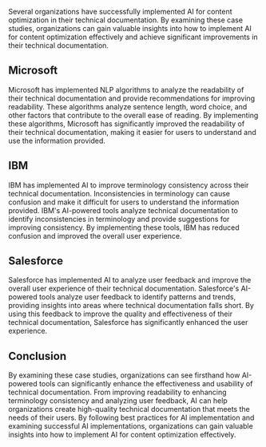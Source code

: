 
Several organizations have successfully implemented AI for content optimization in their technical documentation. By examining these case studies, organizations can gain valuable insights into how to implement AI for content optimization effectively and achieve significant improvements in their technical documentation.

Microsoft
---------

Microsoft has implemented NLP algorithms to analyze the readability of their technical documentation and provide recommendations for improving readability. These algorithms analyze sentence length, word choice, and other factors that contribute to the overall ease of reading. By implementing these algorithms, Microsoft has significantly improved the readability of their technical documentation, making it easier for users to understand and use the information provided.

IBM
---

IBM has implemented AI to improve terminology consistency across their technical documentation. Inconsistencies in terminology can cause confusion and make it difficult for users to understand the information provided. IBM's AI-powered tools analyze technical documentation to identify inconsistencies in terminology and provide suggestions for improving consistency. By implementing these tools, IBM has reduced confusion and improved the overall user experience.

Salesforce
----------

Salesforce has implemented AI to analyze user feedback and improve the overall user experience of their technical documentation. Salesforce's AI-powered tools analyze user feedback to identify patterns and trends, providing insights into areas where technical documentation falls short. By using this feedback to improve the quality and effectiveness of their technical documentation, Salesforce has significantly enhanced the user experience.

Conclusion
----------

By examining these case studies, organizations can see firsthand how AI-powered tools can significantly enhance the effectiveness and usability of technical documentation. From improving readability to enhancing terminology consistency and analyzing user feedback, AI can help organizations create high-quality technical documentation that meets the needs of their users. By following best practices for AI implementation and examining successful AI implementations, organizations can gain valuable insights into how to implement AI for content optimization effectively.
